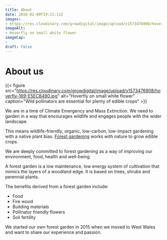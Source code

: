 ```yaml
---
title: About
date: 2018-02-09T19:21:11Z
images: 
- https://res.cloudinary.com/growdigital/image/upload/v1573476908/hoverfly-169-E5ECB490.jpg
imageAlt: 
- Hoverfly on small white flower
imageCap:
- 
draft: false
---
```


# About us

{{< figure src="https://res.cloudinary.com/growdigital/image/upload/v1573476908/hoverfly-169-E5ECB490.jpg" alt="Hoverfly on small white flower" caption="Wild pollinators are essential for plenty of edible crops" >}}

We are in a time of Climate Emergency and Mass Extinction. We need to garden in a way that encourages wildlife and engages people with the wider landscape.

This means wildlife-friendly, organic, low-carbon, low-impact gardening with a native plant bias. [Forest gardening](/definition/) works _with_ nature to grow edible crops.

We are deeply committed to forest gardening as a way of improving our environment, food, health and well-being.

A forest garden is a low maintenance, low energy system of cultivation that mimics the layers of a woodland edge. It is based on trees, shrubs and perennial plants.

The benefits derived from a forest garden include:

* Food
* Fire wood
* Building materials
* Pollinator friendly flowers
* Soil fertility

We started our own forest garden in 2015 when we moved to West Wales and want to share our experience and passion.

